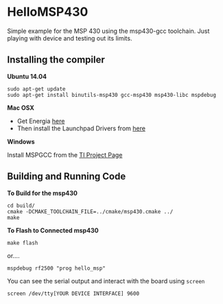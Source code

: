 HelloMSP430
===========

Simple example for the MSP 430 using the msp430-gcc toolchain. Just playing with device and testing out its limits.

Installing the compiler
------------------------
**Ubuntu 14.04**

    sudo apt-get update
    sudo apt-get install binutils-msp430 gcc-msp430 msp430-libc mspdebug
    
**Mac OSX**

* Get Energia [here](http://energia.nu/download/)
* Then install the Launchpad Drivers from [here](https://github.com/energia/Energia/wiki/Getting-Started)

**Windows**

Install MSPGCC from the [TI Project Page](http://sourceforge.net/projects/mspgcc/)

Building and Running Code
------------------------
**To Build for the msp430**
    
    cd build/
    cmake -DCMAKE_TOOLCHAIN_FILE=../cmake/msp430.cmake ../
    make

**To Flash to Connected msp430**

    make flash
    
or....

    mspdebug rf2500 "prog hello_msp"

You can see the serial output and interact with the board using `screen`

    screen /dev/tty[YOUR DEVICE INTERFACE] 9600
